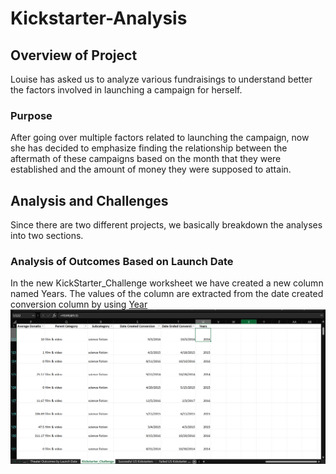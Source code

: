 # Kickstarter-Analysis
## Overview of Project
Louise has asked us to analyze various fundraisings to understand better the factors involved in launching a campaign for herself.
### Purpose
After going over multiple factors related to launching the campaign, now she has decided to emphasize finding the relationship between the aftermath of these campaigns based on the month that they were established and the amount of money they were supposed to attain.
## Analysis and Challenges
Since there are two different projects, we basically breakdown the analyses into two sections.
### Analysis of Outcomes Based on Launch Date
In the new KickStarter_Challenge worksheet we have created a new column named Years. The values of the column are extracted from the date created conversion column by using [Year](https://support.microsoft.com/en-us/office/year-function-c64f017a-1354-490d-981f-578e8ec8d3b9) ![Year](year.png)

